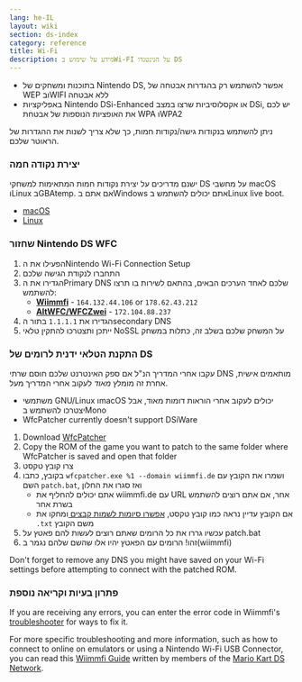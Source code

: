 ```yaml
---
lang: he-IL
layout: wiki
section: ds-index
category: reference
title: Wi-Fi
description: מידע על שימוש בWi-FI על הנינטנדו DS
---
```


- בתוכנות ומשחקים של Nintendo DS, אפשר להשתמש רק בהגדרות אבטחה של WEP ובWIFI ללא אבטחה
- באפליקציות Nintendo DSi-Enhanced או אקסלוסיביות שרצו במצב DSi, יש לכם את האופציות הנוספות של אבטחת WPA וWPA2

ניתן להשתמש בנקודות גישה/נקודות חמות, כך שלא צריך לשנות את ההגדרות של הראוטר שלכם.

### יצירת נקודה חמה
ישנם מדריכים על יצירת נקודות חמות המתאימות למשחקי DS על מחשבי macOS וLinux בGBAtemp. אם אתם בWindows אתם יכולים להשתמש בLinux live boot.
- [macOS](https://gbatemp.net/threads/571658)
- [Linux](https://gbatemp.net/threads/543283)

### שחזור Nintendo DS WFC
1. הפעילו את הNintendo Wi-Fi Connection Setup
1. התחברו לנקודת הגישה שלכם
1. הגדירו את הPrimary DNS שלכם לאחד הערכים הבאים, בהתאם לשירות בו תרצו להשתמש:
   - **[Wiimmfi](https://wiimmfi.de)** - `164.132.44.106` or `178.62.43.212`
   - **[AltWFC/WFCZwei](https://save-nintendo-wifi.com/)** - `172.104.88.237`
1. הגדירו את `1.1.1.1` בתור הsecondary DNS
1. ייתכן ותצטרכו להתקין טלאי NoSSL על המשחק שלכם בשלב זה, כתלות במשחק

### התקנת הטלאי ידנית לרומים של DS
עקבו אחרי המדריך הנ"ל אם ספק האינטרנט שלכם חוסם שרתי DNS מותאמים אישית, אחרת זה מומלץ *מאוד* לעקוב אחרי המדריך מעל.

- משתמשי GNU/Linux וmacOS יכולים לעקוב אחרי הוראות דומות מאוד, אבל יצטרכו להשתמש בMono
- WfcPatcher currently doesn't support DSiWare

1. Download [WfcPatcher](https://github.com/AdmiralCurtiss/WfcPatcher/releases)
1. Copy the ROM of the game you want to patch to the same folder where WfcPatcher is saved and open that folder
1. צרו קובץ טקסט
1. בקובץ, כתבו `wfcpatcher.exe %1 --domain wiimmfi.de` ושמרו את הקובץ עם השם `patch.bat`, ואז סגרו את החלון
   - אתם יכולים להחליף את wiimmfi.de עם URL אחר, אם אתם רוצים להשתמש בשרת אחר
   - אם הקובץ עדיין נראה כמו קובץ טקסט, [אפשרו סיומות לשמות קבצים ](https://dsi.cfw.guide/file-extensions-%28windows%29) ומחקו את `.txt` משם הקובץ
1. עכשיו גררו את כל הרומים שאתם רוצים לעשות להם פאטץ על patch.bat
1. זהו! הרומים עם הפאטץ יהיו אלו שהשם שלהם נגמר ב(wiimmfi)

Don't forget to remove any DNS you might have saved on your Wi-Fi settings before attempting to connect with the patched ROM.

### פתרון בעיות וקריאה נוספת
If you are receiving any errors, you can enter the error code in Wiimmfi's [troubleshooter](https://wiimmfi.de/error) for ways to fix it.

For more specific troubleshooting and more information, such as how to connect to online on emulators or using a Nintendo Wi-Fi USB Connector, you can read this [Wiimmfi Guide](https://docs.google.com/document/d/1f3PChwQig40UaiPXlh-Gi5CggGiBPzyrpiecLZlT8ZE/edit?usp=sharing) written by members of the [Mario Kart DS Network](https://discord.gg/pa9bea6).
